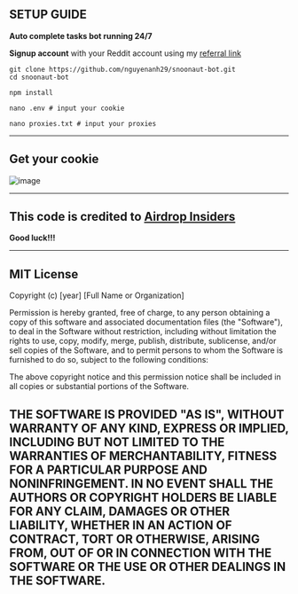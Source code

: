 ## SETUP GUIDE
**Auto complete tasks bot running 24/7**

**Signup account** with your Reddit account using my [referral link](https://earn.snoonaut.xyz?ref=SNOOTMDMFDV)

```
git clone https://github.com/nguyenanh29/snoonaut-bot.git
cd snoonaut-bot
```
```
npm install
```
```
nano .env # input your cookie
```
```
nano proxies.txt # input your proxies
```
---
**Get your cookie**
---

![image](https://github.com/user-attachments/assets/33fcf39d-ac17-4491-8467-a44454fb75cc)

---

## This code is credited to [Airdrop Insiders](https://github.com/vikitoshi)

**Good luck!!!**

---
## MIT License

Copyright (c) [year] [Full Name or Organization]

Permission is hereby granted, free of charge, to any person obtaining a copy
of this software and associated documentation files (the "Software"), to deal
in the Software without restriction, including without limitation the rights
to use, copy, modify, merge, publish, distribute, sublicense, and/or sell
copies of the Software, and to permit persons to whom the Software is
furnished to do so, subject to the following conditions:

The above copyright notice and this permission notice shall be included in all
copies or substantial portions of the Software.

THE SOFTWARE IS PROVIDED "AS IS", WITHOUT WARRANTY OF ANY KIND, EXPRESS OR
IMPLIED, INCLUDING BUT NOT LIMITED TO THE WARRANTIES OF MERCHANTABILITY,
FITNESS FOR A PARTICULAR PURPOSE AND NONINFRINGEMENT. IN NO EVENT SHALL THE
AUTHORS OR COPYRIGHT HOLDERS BE LIABLE FOR ANY CLAIM, DAMAGES OR OTHER
LIABILITY, WHETHER IN AN ACTION OF CONTRACT, TORT OR OTHERWISE, ARISING FROM,
OUT OF OR IN CONNECTION WITH THE SOFTWARE OR THE USE OR OTHER DEALINGS IN THE
SOFTWARE.
---
